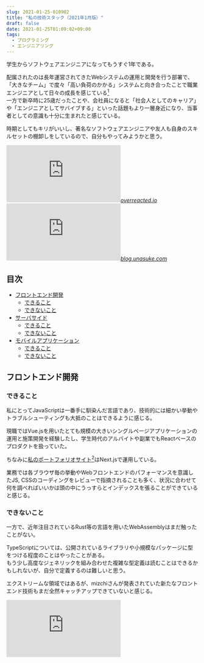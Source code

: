 ```yaml
---
slug: 2021-01-25-010902
title: "私の技術スタック（2021年1月版）"
draft: false
date: 2021-01-25T01:09:02+09:00
tags:
  - プログラミング
  - エンジニアリング
---
```


学生からソフトウェアエンジニアになってもうすぐ1年である。

配属されたのは長年運営されてきたWebシステムの運用と開発を行う部署で、「大きなチーム」で度々「高い負荷のかかる」システムと向き合ったことで職業エンジニアとして日々の成長を感じている[^1]  
一方で新卒時に25歳だったことや、会社員になると「社会人としてのキャリア」や「エンジニアとしてサバイブする」といった話題もより一層身近になり、当事者としての意識も十分に生まれたと感じている。

時期としてもキリがいいし、著名なソフトウェアエンジニアや友人も自身のスキルセットの棚卸しをしているので、自分もやってみようかと思う。

<iframe src="https://hatenablog-parts.com/embed?url=https%3A%2F%2Foverreacted.io%2Fja%2Fthings-i-dont-know-as-of-2018%2F" title="2018年の段階で私が知らないこと" class="embed-card embed-webcard" scrolling="no" frameborder="0" ></iframe><cite class="hatena-citation"><a href="https://overreacted.io/ja/things-i-dont-know-as-of-2018/">overreacted.io</a></cite>

<iframe src="https://hatenablog-parts.com/embed?url=https%3A%2F%2Fblog.unasuke.com%2F2020%2Fi-have-to-learn-those-things-in-the-future%2F" title="Railsを主戦場としている自分が今後学ぶべき技術について(随筆) | うなすけとあれこれ" class="embed-card embed-webcard" scrolling="no" frameborder="0" ></iframe><cite class="hatena-citation"><a href="https://blog.unasuke.com/2020/i-have-to-learn-those-things-in-the-future/">blog.unasuke.com</a></cite>

## 目次

- <a href="#フロントエンド開発">フロントエンド開発</a>
  - <a href="#できること">できること</a>
  - <a href="#できないこと">できないこと</a>
- <a href="#サーバサイド">サーバサイド</a>
  - <a href="#できること-1">できること</a>
  - <a href="#できないこと-1">できないこと</a>
- <a href="#モバイルアプリケーション">モバイルアプリケーション</a>
  - <a href="#できること-2">できること</a>
  - <a href="#できないこと-2">できないこと</a>

<h2 id="フロントエンド開発">フロントエンド開発</h2>

<h3 id="できること">できること</h3>

私にとってJavaScriptは一番手に馴染んだ言語であり、技術的には細かい挙動やトラブルシューティングも大抵のことはできるように感じる。

現職ではVue.jsを用いたとても規模の大きいシングルページアプリケーションの運用と施策開発を経験したし、学生時代のアルバイトや副業でもReactベースのプロダクトを扱っていた。

ちなみに<a href="https://nasustim.com/">私のポートフォリオサイト[^2]はNext.jsで運用している。

業務では各ブラウザ毎の挙動やWebフロントエンドのパフォーマンスを意識したJS, CSSのコーディングをレビューで指摘されることも多く、状況に合わせて何を調べればいいかは頭の中にうっすらとインデックスを張ることができていると感じる。

<h3 id="できないこと">できないこと</h3>

一方で、近年注目されているRust等の言語を用いたWebAssemblyはまだ触ったことがない。

TypeScriptについては、公開されているライブラリや小規模なパッケージに型をつける程度のことはやったことがある。  
もう少し高度なジェネリックを組み合わせた複雑な型定義は読むことはできるかもしれないが、自分で定義するのは難しいと思う。

エクストリームな領域ではあるが、mizchiさんが発表されていた新たなフロントエンド技術もまだ全然キャッチアップできていないと感じる。

<iframe src="https://hatenablog-parts.com/embed?url=https%3A%2F%2Fzenn.dev%2Fmizchi%2Farticles%2Fc638f1b3b0cd239d3eea" title="Frontend Study #1: 基調講演 -  Frontend 領域を再定義する" class="embed-card embed-webcard" scrolling="no" frameborder="0" ><a href="https://zenn.dev/mizchi/articles/c638f1b3b0cd239d3eea">zenn.dev</a></cite>

<h2 id="サーバサイド">サーバサイド</h2>

<h3 id="できること-1">できること</h3>

現職ではAWS上でPerlとMySQLをベースにしたシステムの運用に携わっている。  
趣味レベルではExpress.jsやFlaskを用いた簡易的なサーバサイドを開発したことがある。

特に現職では、サービス開発に必要なサーバ側の各技術をさわり程度には経験できたかなと思っている。  
そして何よりも、プロダクトの採用するアーキテクチャに沿って各階層の責務を分けることや、パフォーマンスが悪くならないかを意識してコードを書くなど、開発者としてのマインドはサーバサイドに触れたことで大きく成長できたと感じている。

<h3 id="できないこと-1">できないこと</h3>

もちろんサーバサイドで採用されるプログラミング言語やフレームワーク, ミドルウェアなどは無数にあり、普段触るものについても運用と拡張をできる程度の経験しかないと感じている。

年末年始に副業で簡易的なAPIサーバを作成した際に感じたことだが、システムの要件に沿ってミドルウェアの構成やRDBのテーブル構成、コードの階層分けを考えるといったようなアーキテクトととしての能力はまだまだ足りない。  
小さなシステムだったのでスクラップアンドビルドを繰り返して拡張や保守をしやすい形に仕上げることができたが、今年はもっと設計技法に関する本を読んだり、普段触るものとは別のシステムのコードを読んだり触ったりして知識や経験を積みたいと考えている。

昨日白山さんが設計について以下のようなツイートをされていた。名前のついたアーキテクチャに依らずとも、厚すぎず薄すぎずで保守, 拡張しやすい設計を模索できるようになりたい。

<blockquote data-conversation="none" class="twitter-tweet" data-lang="ja"><p lang="ja" dir="ltr">まったく同感ですが2点ありまして<br>・DB（データソース）もインタフェース切っておくとこれを使うコンポーネントでテストが書きやすい<br>・実際に20プロジェクトに1回ぐらい助かる<br>ので、僕は特に静的型付け言語を選べる際にはここを1層切ります☺️</p>&mdash; しろやま (@fushiroyama) <a href="https://twitter.com/fushiroyama/status/1353233532714328064?ref_src=twsrc%5Etfw">2021年1月24日</a></blockquote><script async src="https://platform.twitter.com/widgets.js" charset="utf-8"></script>

<h2 id="モバイルアプリケーション">モバイルアプリケーション</h2>

<h3 id="できること-2">できること</h3>

2015年に大学時代の友人とJava + ADTを用いてAndroidアプリ[^3]を作成したことがある。このときにActivityのライフサイクルをふわっと理解したことでReactコンポーネントのライフサイクルの考え方が馴染みやすかったように感じる。

また、IAMASでの修了作品[^4]の一部である動画再生アプリをReact Nativeで作成した。

<h3 id="できないこと-2">できないこと</h3>

2016年以降に<a class="keyword" href="http://d.hatena.ne.jp/keyword/Android%20Studio">Android Studio</a>を開いていない。SwiftとKotlinは書いたことがない。  
数日再勉強した程度ではまともなモバイルアプリケーションを作れるようにはならないと思うし、もしかしたらJavaでアプリを作った知識がほとんど役にたたないほどのパラダイム・シフトが起こっているかもしれない。

[^1]: 逆説的に今まで未熟だったということも事実
[^2]: もしもこのURL先がNext.jsじゃなくなっていたら、こちらが記事作成時点でのコードです https://github.com/nasustim/nasustim.com/tree/f33b2d8f53d20f7122d56d432b7b934146c2d22d
[^3]: NTT docomo東海のコンクールで入賞したけど、ノミネート記事しか残ってなかった https://www.nttdocomo.co.jp/info/notice/tokai/page/151224_00.html
[^4]: https://nasustim.com/works/slash-module-slash-whom

